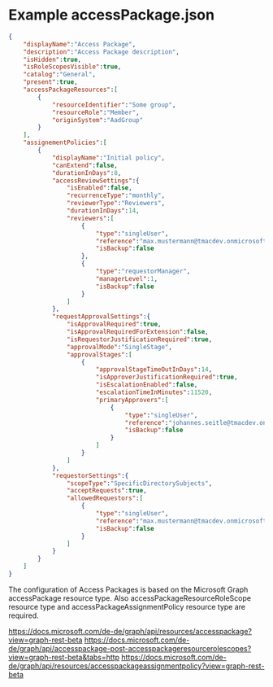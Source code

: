 # Example accessPackage.json

```json
{
    "displayName":"Access Package",
    "description":"Access Package description",
    "isHidden":true,
    "isRoleScopesVisible":true,
    "catalog":"General",
    "present":true,
    "accessPackageResources":[
        {
            "resourceIdentifier":"Some group",
            "resourceRole":"Member",
            "originSystem":"AadGroup"
        }
    ],
    "assignementPolicies":[
        {
            "displayName":"Initial policy",
            "canExtend":false,
            "durationInDays":8,
            "accessReviewSettings":{
                "isEnabled":false,
                "recurrenceType":"monthly",
                "reviewerType":"Reviewers",
                "durationInDays":14,
                "reviewers":[
                    {
                        "type":"singleUser",
                        "reference":"max.mustermann@tmacdev.onmicrosoft.com",
                        "isBackup":false
                    },
                    {
                        "type":"requestorManager",
                        "managerLevel":1,
                        "isBackup":false
                    }
                ]
            },
            "requestApprovalSettings":{
                "isApprovalRequired":true,
                "isApprovalRequiredForExtension":false,
                "isRequestorJustificationRequired":true,
                "approvalMode":"SingleStage",
                "approvalStages":[
                    {
                        "approvalStageTimeOutInDays":14,
                        "isApproverJustificationRequired":true,
                        "isEscalationEnabled":false,
                        "escalationTimeInMinutes":11520,
                        "primaryApprovers":[
                            {
                                "type":"singleUser",
                                "reference":"johannes.seitle@tmacdev.onmicrosoft.com",
                                "isBackup":false
                            }
                        ]
                    }
                ]
            },
            "requestorSettings":{
                "scopeType":"SpecificDirectorySubjects",
                "acceptRequests":true,
                "allowedRequestors":[
                    {
                        "type":"singleUser",
                        "reference":"max.mustermann@tmacdev.onmicrosoft.com",
                        "isBackup":false
                    }
                ]
            }
        }
    ]
}    
```

The configuration of Access Packages is based on the Microsoft Graph accessPackage resource type. Also accessPackageResourceRoleScope resource type and accessPackageAssignmentPolicy resource type are required.

https://docs.microsoft.com/de-de/graph/api/resources/accesspackage?view=graph-rest-beta
https://docs.microsoft.com/de-de/graph/api/accesspackage-post-accesspackageresourcerolescopes?view=graph-rest-beta&tabs=http
https://docs.microsoft.com/de-de/graph/api/resources/accesspackageassignmentpolicy?view=graph-rest-beta
